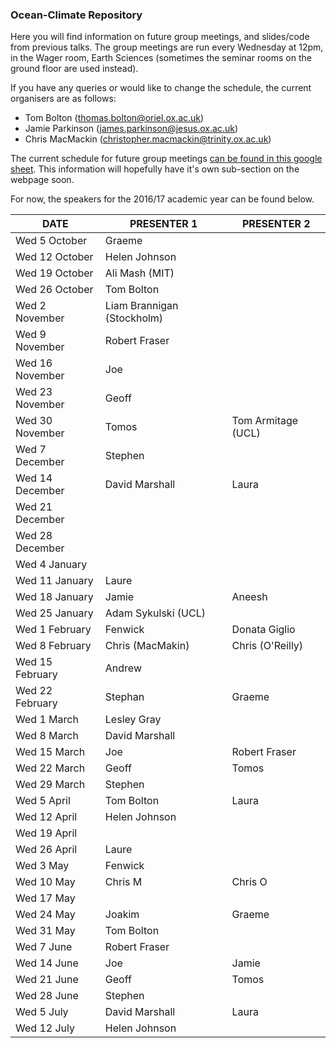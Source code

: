 ### Ocean-Climate Repository

Here you will find information on future group meetings, and slides/code from previous talks. The group meetings are run every Wednesday at 12pm, in the Wager room, Earth Sciences (sometimes the seminar rooms on the ground floor are used instead). 

If you have any queries or would like to change the schedule, the current organisers are as follows:

* Tom Bolton (thomas.bolton@oriel.ox.ac.uk)
* Jamie Parkinson (james.parkinson@jesus.ox.ac.uk)
* Chris MacMackin (christopher.macmackin@trinity.ox.ac.uk)

The current schedule for future group meetings [can be found in this google sheet](https://docs.google.com/spreadsheets/d/11S_bHZrkATnQsYqUyf3dwCsAEZUEdZSv06rGa5GjDLI/edit#gid=0). This information will hopefully have it's own sub-section on the webpage soon. 

For now, the speakers for the 2016/17 academic year can be found below.

| DATE            | PRESENTER 1                | PRESENTER 2        |
|-----------------|----------------------------|--------------------|
| Wed 5 October   | Graeme                     |                    |
| Wed 12 October  | Helen Johnson              |                    |
| Wed 19 October  | Ali Mash (MIT)             |                    |
| Wed 26 October  | Tom Bolton                 |                    |
| Wed 2 November  | Liam Brannigan (Stockholm) |                    |
| Wed 9 November  | Robert Fraser              |                    |
| Wed 16 November | Joe                        |                    |
| Wed 23 November | Geoff                      |                    |
| Wed 30 November | Tomos                      | Tom Armitage (UCL) |
| Wed 7 December  | Stephen                    |                    |
| Wed 14 December | David Marshall             | Laura              |
| Wed 21 December |                            |                    |
| Wed 28 December |                            |                    |
| Wed 4 January   |                            |                    |
| Wed 11 January  | Laure                      |                    |
| Wed 18 January  | Jamie                      | Aneesh             |
| Wed 25 January  | Adam Sykulski (UCL)        |                    |
| Wed 1 February  | Fenwick                    | Donata Giglio      |
| Wed 8 February  | Chris (MacMakin)           | Chris (O'Reilly)   |
| Wed 15 February | Andrew                     |                    |
| Wed 22 February | Stephan                    | Graeme             |
| Wed 1 March     | Lesley Gray                |                    |
| Wed 8 March     | David Marshall             |                    |
| Wed 15 March    | Joe                        | Robert Fraser      |
| Wed 22 March    | Geoff                      | Tomos              |
| Wed 29 March    | Stephen                    |                    |
| Wed 5 April     | Tom Bolton                 | Laura              |
| Wed 12 April    | Helen Johnson              |                    |
| Wed 19 April    |                            |                    |
| Wed 26 April    | Laure                      |                    |
| Wed 3 May       | Fenwick                    |                    |
| Wed 10 May      | Chris M                    | Chris O            |
| Wed 17 May      |                            |                    |
| Wed 24 May      | Joakim                     | Graeme             |
| Wed 31 May      | Tom Bolton                 |                    |
| Wed 7 June      | Robert Fraser              |                    |
| Wed 14 June     | Joe                        | Jamie              |
| Wed 21 June     | Geoff                      | Tomos              |
| Wed 28 June     | Stephen                    |                    |
| Wed 5 July      | David Marshall             | Laura              |
| Wed 12 July     | Helen Johnson              |                    |
